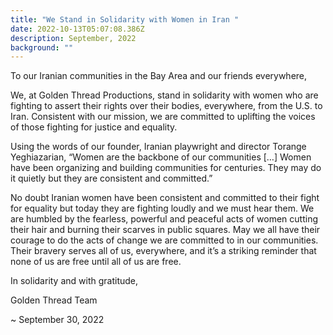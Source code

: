 ```yaml
---
title: "We Stand in Solidarity with Women in Iran "
date: 2022-10-13T05:07:08.386Z
description: September, 2022
background: ""
---
```

To our Iranian communities in the Bay Area and our friends everywhere,

We, at Golden Thread Productions, stand in solidarity with women who are fighting to assert their rights over their bodies, everywhere, from the U.S. to Iran. Consistent with our mission, we are committed to uplifting the voices of those fighting for justice and equality. 

Using the words of our founder, Iranian playwright and director Torange Yeghiazarian, “Women are the backbone of our communities \[…] Women have been organizing and building communities for centuries. They may do it quietly but they are consistent and committed.” 

No doubt Iranian women have been consistent and committed to their fight for equality but today they are fighting loudly and we must hear them. We are humbled by the fearless, powerful and peaceful acts of women cutting their hair and burning their scarves in public squares. May we all have their courage to do the acts of change we are committed to in our communities. Their bravery serves all of us, everywhere, and it’s a striking reminder that none of us are free until all of us are free.

In solidarity and with gratitude, 

Golden Thread Team 

~ September 30, 2022